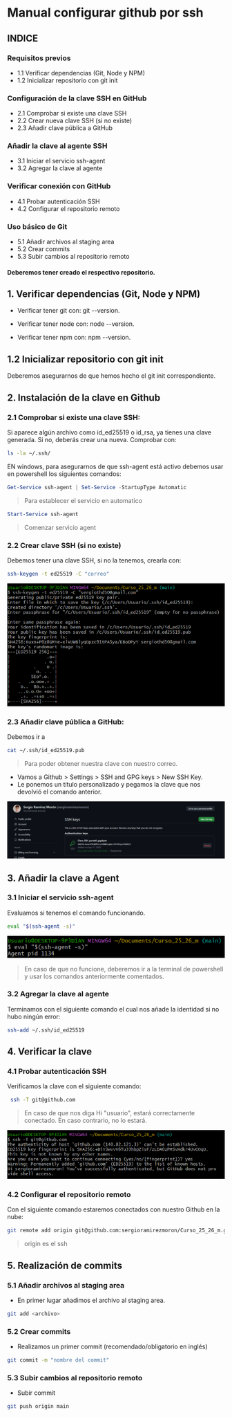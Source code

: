 # Manual configurar github por ssh

## INDICE

### Requisitos previos

- 1.1 Verificar dependencias (Git, Node y NPM)
- 1.2 Inicializar repositorio con git init

### Configuración de la clave SSH en GitHub

- 2.1 Comprobar si existe una clave SSH
- 2.2 Crear nueva clave SSH (si no existe)
- 2.3 Añadir clave pública a GitHub

### Añadir la clave al agente SSH

- 3.1 Iniciar el servicio ssh-agent
- 3.2 Agregar la clave al agente

### Verificar conexión con GitHub

- 4.1 Probar autenticación SSH
- 4.2 Configurar el repositorio remoto

### Uso básico de Git

- 5.1 Añadir archivos al staging area
- 5.2 Crear commits
- 5.3 Subir cambios al repositorio remoto

#### Deberemos tener creado el respectivo repositorio.

## 1. Verificar dependencias (Git, Node y NPM)

- Verificar tener git con: git --version.

- Verificar tener node con: node --version.

- Verificar tener npm con: npm --version.

## 1.2 Inicializar repositorio con git init

Deberemos asegurarnos de que hemos hecho el git init correspondiente.

## 2. Instalación de la clave en Github

### 2.1 Comprobar si existe una clave SSH:

Si aparece algún archivo como id_ed25519 o id_rsa, ya tienes una clave generada.
Si no, deberás crear una nueva.
Comprobar con:

```bash
ls -la ~/.ssh/
```

EN windows, para asegurarnos de que ssh-agent está activo debemos usar en powershell los siguientes comandos:

```powershell
Get-Service ssh-agent | Set-Service -StartupType Automatic
```

> Para establecer el servicio en automatico

```powershell
Start-Service ssh-agent
```

> Comenzar servicio agent

### 2.2 Crear clave SSH (si no existe)

Debemos tener una clave SSH, si no la tenemos, crearla con:

```bash
ssh-keygen -t ed25519 -C "correo"
```

![imagen ssh](/img/keygen.png)

### 2.3 Añadir clave pública a GitHub:

Debemos ir a

```bash
cat ~/.ssh/id_ed25519.pub
```

> Para poder obtener nuestra clave con nuestro correo.

- Vamos a Github > Settings > SSH and GPG keys > New SSH Key.
- Le ponemos un título personalizado y pegamos la clave que nos devolvió el comando anterior.

![imagen ssh](/img/keygit.png)

## 3. Añadir la clave a Agent

### 3.1 Iniciar el servicio ssh-agent

Evaluamos si tenemos el comando funcionando.

```bash
eval "$(ssh-agent -s)"
```

![imagen ssh](/img/eval.png)

> En caso de que no funcione, deberemos ir a la terminal de powershell y usar los comandos anteriormente comentados.

### 3.2 Agregar la clave al agente

Terminamos con el siguiente comando el cual nos añade la identidad si no hubo ningún error:

```bash
ssh-add ~/.ssh/id_ed25519
```

## 4. Verificar la clave

### 4.1 Probar autenticación SSH

Verificamos la clave con el siguiente comando:

```bash
 ssh -T git@github.com
```

> En caso de que nos diga Hi "usuario", estará correctamente conectado. En caso contrario, no lo estará.

![imagen ssh](/img/githubT.png)

### 4.2 Configurar el repositorio remoto

Con el siguiente comando estaremos conectados con nuestro Github en la nube:

```bash
git remote add origin git@github.com:sergioramirezmoron/Curso_25_26_m.git
```

> origin es el ssh

## 5. Realización de commits

### 5.1 Añadir archivos al staging area

- En primer lugar añadimos el archivo al staging area.

```bash
git add <archivo>
```

### 5.2 Crear commits

- Realizamos un primer commit (recomendado/obligatorio en inglés)

```bash
git commit -m "nombre del commit"
```

### 5.3 Subir cambios al repositorio remoto

- Subir commit

```bash
git push origin main
```
